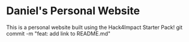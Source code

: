 # Daniel's Personal Website
This is a personal website built using the Hack4Impact Starter Pack!
<You can add any description you want here.>
git commit -m "feat: add link to README.md"
